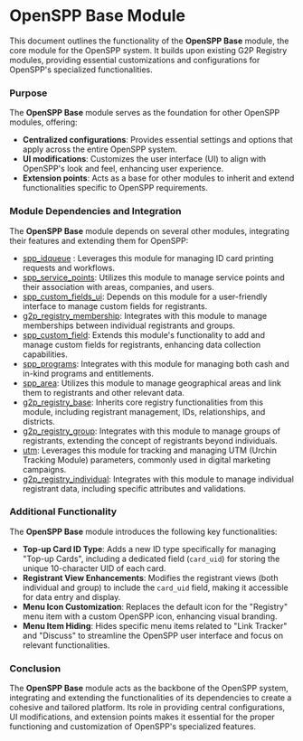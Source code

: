 # OpenSPP Base Module 

This document outlines the functionality of the **OpenSPP Base** module, the core module for the OpenSPP system. It builds upon existing G2P Registry modules, providing essential customizations and configurations for OpenSPP's specialized functionalities.

### Purpose

The **OpenSPP Base** module serves as the foundation for other OpenSPP modules, offering:

- **Centralized configurations**:  Provides essential settings and options that apply across the entire OpenSPP system.
- **UI modifications**: Customizes the user interface (UI) to align with OpenSPP's look and feel, enhancing user experience. 
- **Extension points**:  Acts as a base for other modules to inherit and extend functionalities specific to OpenSPP requirements.

### Module Dependencies and Integration

The **OpenSPP Base** module depends on several other modules, integrating their features and extending them for OpenSPP:

- [spp_idqueue](spp_idqueue) : Leverages this module for managing ID card printing requests and workflows.
- [spp_service_points](spp_service_points): Utilizes this module to manage service points and their association with areas, companies, and users. 
- [spp_custom_fields_ui](spp_custom_fields_ui): Depends on this module for a user-friendly interface to manage custom fields for registrants.
- [g2p_registry_membership](g2p_registry_membership):  Integrates with this module to manage memberships between individual registrants and groups.
- [spp_custom_field](spp_custom_field): Extends this module's functionality to add and manage custom fields for registrants, enhancing data collection capabilities.
- [spp_programs](spp_programs):  Integrates with this module for managing both cash and in-kind programs and entitlements. 
- [spp_area](spp_area): Utilizes this module to manage geographical areas and link them to registrants and other relevant data.
- [g2p_registry_base](g2p_registry_base): Inherits core registry functionalities from this module, including registrant management, IDs, relationships, and districts. 
- [g2p_registry_group](g2p_registry_group): Integrates with this module to manage groups of registrants, extending the concept of registrants beyond individuals.
- [utm](utm): Leverages this module for tracking and managing UTM (Urchin Tracking Module) parameters, commonly used in digital marketing campaigns.
- [g2p_registry_individual](g2p_registry_individual): Integrates with this module to manage individual registrant data, including specific attributes and validations.


### Additional Functionality

The **OpenSPP Base** module introduces the following key functionalities:

- **Top-up Card ID Type**: Adds a new ID type specifically for managing "Top-up Cards", including a dedicated field (`card_uid`) for storing the unique 10-character UID of each card.
- **Registrant View Enhancements**: Modifies the registrant views (both individual and group) to include the `card_uid` field, making it accessible for data entry and display.
- **Menu Icon Customization**:  Replaces the default icon for the "Registry" menu item with a custom OpenSPP icon, enhancing visual branding. 
- **Menu Item Hiding**:  Hides specific menu items related to "Link Tracker" and "Discuss" to streamline the OpenSPP user interface and focus on relevant functionalities. 

### Conclusion

The **OpenSPP Base** module acts as the backbone of the OpenSPP system, integrating and extending the functionalities of its dependencies to create a cohesive and tailored platform. Its role in providing central configurations, UI modifications, and extension points makes it essential for the proper functioning and customization of OpenSPP's specialized features. 
